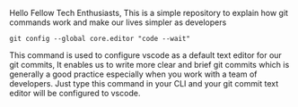 Hello Fellow Tech Enthusiasts, This is a simple repository to explain how git commands work and make our lives simpler as developers

```
git config --global core.editor "code --wait"
```

This command is used to configure vscode as a default text editor for our git commits, It enables us to write more clear and brief git commits which is generally a good practice especially when you work with a team of developers. Just type this command in your CLI and your git commit text editor will be configured to vscode.
